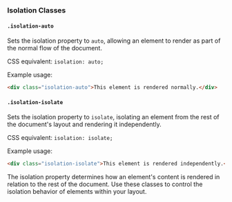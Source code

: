 

### Isolation Classes

#### `.isolation-auto`

Sets the isolation property to `auto`, allowing an element to render as part of the normal flow of the document.

CSS equivalent: `isolation: auto;`

Example usage:
```html
<div class="isolation-auto">This element is rendered normally.</div>
```

#### `.isolation-isolate`

Sets the isolation property to `isolate`, isolating an element from the rest of the document's layout and rendering it independently.

CSS equivalent: `isolation: isolate;`

Example usage:
```html
<div class="isolation-isolate">This element is rendered independently.</div>
```

The isolation property determines how an element's content is rendered in relation to the rest of the document. Use these classes to control the isolation behavior of elements within your layout.